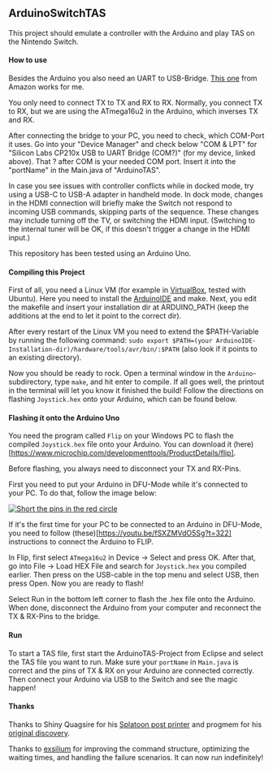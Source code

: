 ## ArduinoSwitchTAS

This project should emulate a controller with the Arduino and play TAS on the Nintendo Switch.

#### How to use

Besides the Arduino you also need an UART to USB-Bridge. [This one](https://www.amazon.de/USB-TTL-Konverter-Modul-mit-eingebautem-CP2102/dp/B00AFRXKFU/) from Amazon works for me.

You only need to connect TX to TX and RX to RX. Normally, you connect TX to RX, but we are using the ATmega16u2 in the Arduino, which inverses TX and RX.

After connecting the bridge to your PC, you need to check, which COM-Port it uses. Go into your "Device Manager" and check below "COM & LPT" for "Silicon Labs CP210x USB to UART Bridge (COM?)" (for my device, linked above). That ? after COM is your needed COM port. Insert it into the "portName" in the Main.java of "ArduinoTAS".

In case you see issues with controller conflicts while in docked mode, try using a USB-C to USB-A adapter in handheld mode. In dock mode, changes in the HDMI connection will briefly make the Switch not respond to incoming USB commands, skipping parts of the sequence. These changes may include turning off the TV, or switching the HDMI input. (Switching to the internal tuner will be OK, if this doesn't trigger a change in the HDMI input.)

This repository has been tested using an Arduino Uno.

#### Compiling this Project

First of all, you need a Linux VM (for example in [VirtualBox](https://www.virtualbox.org/), tested with Ubuntu). Here you need to install the [ArduinoIDE](https://www.arduino.cc/download_handler.php?f=/arduino-1.8.10-linux64.tar.xz) and make. Next, you edit the makefile and insert your installation dir at ARDUINO_PATH (keep the additions at the end to let it point to the correct dir).

After every restart of the Linux VM you need to extend the $PATH-Variable by running the following command: `sudo export $PATH=(your ArduinoIDE-Installation-dir)/hardware/tools/avr/bin/:$PATH` (also look if it points to an existing directory).

Now you should be ready to rock. Open a terminal window in the `Arduino`-subdirectory, type `make`, and hit enter to compile. If all goes well, the printout in the terminal will let you know it finished the build! Follow the directions on flashing `Joystick.hex` onto your Arduino, which can be found below.

#### Flashing it onto the Arduino Uno

You need the program called `Flip` on your Windows PC to flash the compiled `Joystick.hex` file onto your Arduino. You can download it (here)[https://www.microchip.com/developmenttools/ProductDetails/flip].

Before flashing, you always need to disconnect your TX and RX-Pins.

First you need to put your Arduino in DFU-Mode while it's connected to your PC. To do that, follow the image below:

[![Short the pins in the red circle](http://1.bp.blogspot.com/-jMM85F4r6ww/T8u-74eiNkI/AAAAAAAAGZ0/EWa0TdA26A4/s1600/DFU_mode_pins.png)](https://forum.arduino.cc/index.php?topic=380103.0)

If it's the first time for your PC to be connected to an Arduino in DFU-Mode, you need to follow (these)[https://youtu.be/fSXZMVdO5Sg?t=322] instructions to connect the Arduino to FLIP.

In Flip, first select `ATmega16u2` in Device -> Select and press OK. After that, go into File -> Load HEX File and search for `Joystick.hex` you compiled earlier. Then press on the USB-cable in the top menu and select USB, then press Open. Now you are ready to flash!

Select Run in the bottom left corner to flash the .hex file onto the Arduino. When done, disconnect the Arduino from your computer and reconnect the TX & RX-Pins to the bridge.

#### Run

To start a TAS file, first start the ArduinoTAS-Project from Eclipse and select the TAS file you want to run. Make sure your `portName` in `Main.java` is correct and the pins of TX & RX on your Arduino are connected correctly. Then connect your Arduino via USB to the Switch and see the magic happen!

#### Thanks

Thanks to Shiny Quagsire for his [Splatoon post printer](https://github.com/shinyquagsire23/Switch-Fightstick) and progmem for his [original discovery](https://github.com/progmem/Switch-Fightstick).

Thanks to [exsilium](https://github.com/bertrandom/snowball-thrower/pull/1) for improving the command structure, optimizing the waiting times, and handling the failure scenarios. It can now run indefinitely!